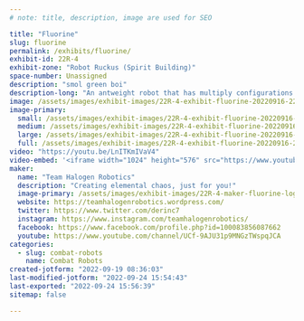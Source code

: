 ```yaml
---
# note: title, description, image are used for SEO

title: "Fluorine"
slug: fluorine
permalink: /exhibits/fluorine/
exhibit-id: 22R-4
exhibit-zone: "Robot Ruckus (Spirit Building)"
space-number: Unassigned
description: "smol green boi"
description-long: "An antweight robot that has multiply configurations to fight against a variety of opponents"
image: /assets/images/exhibit-images/22R-4-exhibit-fluorine-20220916-223757-large.jpg
image-primary: 
  small: /assets/images/exhibit-images/22R-4-exhibit-fluorine-20220916-223757-small.jpg
  medium: /assets/images/exhibit-images/22R-4-exhibit-fluorine-20220916-223757-medium.jpg
  large: /assets/images/exhibit-images/22R-4-exhibit-fluorine-20220916-223757-large.jpg
  full: /assets/images/exhibit-images/22R-4-exhibit-fluorine-20220916-223757-full.jpg
video: "https://youtu.be/LnITKmIVaV4"
video-embed: '<iframe width="1024" height="576" src="https://www.youtube.com/embed/LnITKmIVaV4?feature=oembed" frameborder="0" allow="accelerometer; autoplay; clipboard-write; encrypted-media; gyroscope; picture-in-picture" allowfullscreen title="Miami Supercon Ant Fight 2: Fluorine vs Gumbo"></iframe>'
maker: 
  name: "Team Halogen Robotics"
  description: "Creating elemental chaos, just for you!"
  image-primary: /assets/images/exhibit-images/22R-4-maker-fluorine-logo-medium.PNG
  website: https://teamhalogenrobotics.wordpress.com/
  twitter: https://www.twitter.com/derinc7
  instagram: https://www.instagram.com/teamhalogenrobotics/
  facebook: https://www.facebook.com/profile.php?id=100083856087662
  youtube: https://www.youtube.com/channel/UCf-9AJU31p9MNGzTWspqJCA
categories: 
  - slug: combat-robots
    name: Combat Robots
created-jotform: "2022-09-19 08:36:03"
last-modified-jotform: "2022-09-24 15:54:43"
last-exported: "2022-09-24 15:56:39"
sitemap: false

---
```

